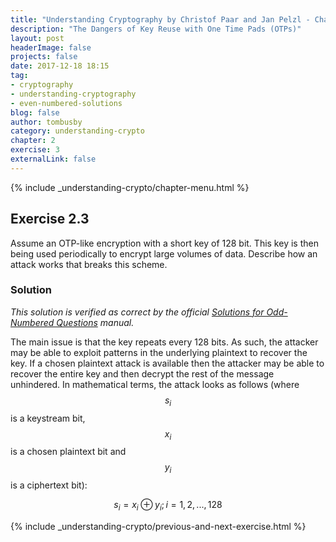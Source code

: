 ```yaml
---
title: "Understanding Cryptography by Christof Paar and Jan Pelzl - Chapter 1 Solutions - Ex2.3"
description: "The Dangers of Key Reuse with One Time Pads (OTPs)"
layout: post
headerImage: false
projects: false
date: 2017-12-18 18:15
tag:
- cryptography
- understanding-cryptography
- even-numbered-solutions
blog: false
author: tombusby
category: understanding-crypto
chapter: 2
exercise: 3
externalLink: false
---
```


{% include _understanding-crypto/chapter-menu.html %}

## Exercise 2.3

Assume an OTP-like encryption with a short key of 128 bit. This key is then being used periodically to encrypt large volumes of data. Describe how an attack works that breaks this scheme.

### Solution

*This solution is verified as correct by the official [Solutions for Odd-Numbered Questions](http://wiki.crypto.rub.de/Buch/en/download/Understanding_Cryptography_Odd_Solutions.pdf) manual.*

The main issue is that the key repeats every 128 bits. As such, the attacker may be able to exploit patterns in the underlying plaintext to recover the key. If a chosen plaintext attack is available then the attacker may be able to recover the entire key and then decrypt the rest of the message unhindered. In mathematical terms, the attack looks as follows (where $$s_i$$ is a keystream bit, $$x_i$$ is a chosen plaintext bit and $$y_i$$ is a ciphertext bit):

$$ s_i = x_i \oplus y_i; i = 1,2,... ,128 $$

{% include _understanding-crypto/previous-and-next-exercise.html %}
